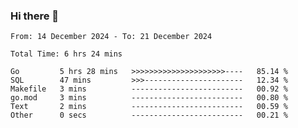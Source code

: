 ### Hi there 👋

<!--
**zhumeme/zhumeme** is a ✨ _special_ ✨ repository because its `README.md` (this file) appears on your GitHub profile.

Here are some ideas to get you started:

- 🔭 I’m currently working on ...
- 🌱 I’m currently learning ...
- 👯 I’m looking to collaborate on ...
- 🤔 I’m looking for help with ...
- 💬 Ask me about ...
- 📫 How to reach me: ...
- 😄 Pronouns: ...
- ⚡ Fun fact: ...
-->

<!--START_SECTION:waka-->

```all_time
From: 14 December 2024 - To: 21 December 2024

Total Time: 6 hrs 24 mins

Go         5 hrs 28 mins   >>>>>>>>>>>>>>>>>>>>>----   85.14 %
SQL        47 mins         >>>----------------------   12.34 %
Makefile   3 mins          -------------------------   00.92 %
go.mod     3 mins          -------------------------   00.80 %
Text       2 mins          -------------------------   00.59 %
Other      0 secs          -------------------------   00.21 %
```

<!--END_SECTION:waka-->
